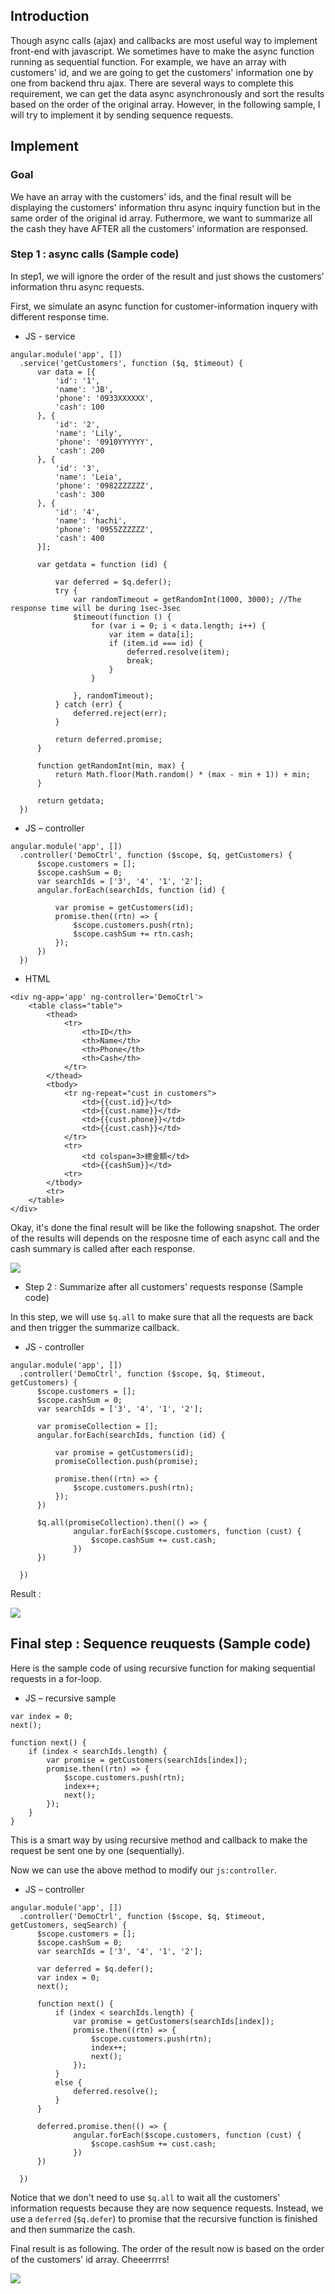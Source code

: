 ## Introduction

Though async calls (ajax) and callbacks are most useful way to implement front-end with javascript. 
We sometimes have to make the async function running as sequential function.
For example, we have an array with customers' id, and we are going to get the customers' information one by one from backend thru ajax. 
There are several ways to complete this requirement, we can get the data async asynchronously and sort the results based on the order of the original array. 
However, in the following sample, I will try to implement it by sending sequence requests.


## Implement

### Goal

We have an array with the customers' ids, and the final result will be displaying the customers' information thru async inquiry function but in the same order of the original id array. 
Futhermore, we want to summarize all the cash they have AFTER all the customers' information are responsed.


 ### Step 1 : async calls  (Sample code)

In step1, we will ignore the order of the result and just shows the customers' information thru async requests.

First, we simulate an async function for customer-information inquery with different response time.

* JS - service

```
angular.module('app', [])
  .service('getCustomers', function ($q, $timeout) {
      var data = [{
          'id': '1',
          'name': 'JB',
          'phone': '0933XXXXXX',
          'cash': 100
      }, {
          'id': '2',
          'name': 'Lily',
          'phone': '0910YYYYYY',
          'cash': 200
      }, {
          'id': '3',
          'name': 'Leia',
          'phone': '0982ZZZZZZ',
          'cash': 300
      }, {
          'id': '4',
          'name': 'hachi',
          'phone': '0955ZZZZZZ',
          'cash': 400
      }];

      var getdata = function (id) {

          var deferred = $q.defer();
          try {
              var randomTimeout = getRandomInt(1000, 3000); //The response time will be during 1sec-3sec
              $timeout(function () {
                  for (var i = 0; i < data.length; i++) {
                      var item = data[i];
                      if (item.id === id) {
                          deferred.resolve(item);
                          break;
                      }
                  }

              }, randomTimeout);
          } catch (err) {
              deferred.reject(err);
          }

          return deferred.promise;
      }

      function getRandomInt(min, max) {
          return Math.floor(Math.random() * (max - min + 1)) + min;
      }

      return getdata;
  })
```


* JS – controller

```
angular.module('app', [])
  .controller('DemoCtrl', function ($scope, $q, getCustomers) {
      $scope.customers = [];
      $scope.cashSum = 0;
      var searchIds = ['3', '4', '1', '2'];
      angular.forEach(searchIds, function (id) {

          var promise = getCustomers(id);
          promise.then((rtn) => {
              $scope.customers.push(rtn);
              $scope.cashSum += rtn.cash;
          });
      })
  })
```

* HTML

```
<div ng-app='app' ng-controller='DemoCtrl'>
    <table class="table">
        <thead>
            <tr>
                <th>ID</th>
                <th>Name</th>
                <th>Phone</th>
                <th>Cash</th>
            </tr>
        </thead>
        <tbody>
            <tr ng-repeat="cust in customers">
                <td>{{cust.id}}</td>
                <td>{{cust.name}}</td>
                <td>{{cust.phone}}</td>
                <td>{{cust.cash}}</td>
            </tr>
            <tr>
                <td colspan=3>總金額</td>
                <td>{{cashSum}}</td>
            <tr>
        </tbody>
        <tr>
    </table>
</div>
```

Okay, it's done the final result will be like the following snapshot. 
The order of the results will depends on the resposne time of each async call and the cash summary is called after each response.

![](assets/001.gif)



* Step 2 : Summarize after all customers' requests response (Sample code)

In this step, we will use `$q.all` to make sure that all the requests are back and then trigger the summarize callback.

* JS - controller

```
angular.module('app', [])
  .controller('DemoCtrl', function ($scope, $q, $timeout, getCustomers) {
      $scope.customers = [];
      $scope.cashSum = 0;
      var searchIds = ['3', '4', '1', '2'];

      var promiseCollection = [];
      angular.forEach(searchIds, function (id) {

          var promise = getCustomers(id);
          promiseCollection.push(promise);

          promise.then((rtn) => {
              $scope.customers.push(rtn);
          });
      })

      $q.all(promiseCollection).then(() => {
              angular.forEach($scope.customers, function (cust) {
                  $scope.cashSum += cust.cash;
              })
      })

  })
```


Result : 

![](assets/002.gif)


## Final step : Sequence reuquests (Sample code)

Here is the sample code of using recursive function for making sequential requests in a for-loop.

* JS – recursive sample

```
var index = 0;
next();

function next() {
    if (index < searchIds.length) {
        var promise = getCustomers(searchIds[index]);
        promise.then((rtn) => {
            $scope.customers.push(rtn);
            index++;
            next();
        });
    }
}
```

This is a smart way by using recursive method and callback to make the request be sent one by one (sequentially).

Now we can use the above method to modify our `js:controller`.


* JS – controller

```
angular.module('app', [])
  .controller('DemoCtrl', function ($scope, $q, $timeout, getCustomers, seqSearch) {
      $scope.customers = [];
      $scope.cashSum = 0;
      var searchIds = ['3', '4', '1', '2'];

      var deferred = $q.defer();
      var index = 0;
      next();

      function next() {
          if (index < searchIds.length) {
              var promise = getCustomers(searchIds[index]);
              promise.then((rtn) => {
                  $scope.customers.push(rtn);
                  index++;
                  next();
              });
          }
          else {
              deferred.resolve();
          }
      }

      deferred.promise.then(() => {
              angular.forEach($scope.customers, function (cust) {
                  $scope.cashSum += cust.cash;
              })
      })

  })
```

Notice that we don't need to use `$q.all` to wait all the customers' information requests because they are now sequence requests. Instead, we use a `deferred` (`$q.defer`) to promise that the recursive function is finished and then summarize the cash.

Final result is as following. The order of the result now is based on the order of the customers' id array. Cheeerrrrs!


![](assets/003.gif)